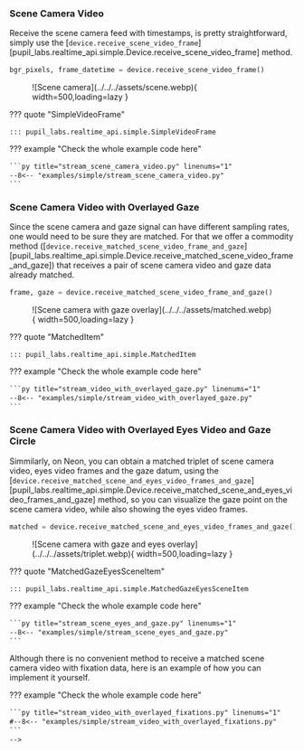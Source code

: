 ### Scene Camera Video

Receive the scene camera feed with timestamps, is pretty straightforward, simply use the [`device.receive_scene_video_frame`][pupil_labs.realtime_api.simple.Device.receive_scene_video_frame] method.

```py linenums="0"
bgr_pixels, frame_datetime = device.receive_scene_video_frame()
```

<figure markdown="span">
![Scene camera](../../../assets/scene.webp){ width=500,loading=lazy }
</figure>

??? quote "SimpleVideoFrame"

    ::: pupil_labs.realtime_api.simple.SimpleVideoFrame

??? example "Check the whole example code here"

    ```py title="stream_scene_camera_video.py" linenums="1"
    --8<-- "examples/simple/stream_scene_camera_video.py"
    ```

### Scene Camera Video with Overlayed Gaze

Since the scene camera and gaze signal can have different sampling rates, one would need to be sure they are matched. For that we offer a commodity method ([`device.receive_matched_scene_video_frame_and_gaze`][pupil_labs.realtime_api.simple.Device.receive_matched_scene_video_frame_and_gaze]) that receives a pair of scene camera video and gaze data already matched.

```py linenums="0"
frame, gaze = device.receive_matched_scene_video_frame_and_gaze()
```

<figure markdown="span">
![Scene camera with gaze overlay](../../../assets/matched.webp){  width=500,loading=lazy }
</figure>

??? quote "MatchedItem"

    ::: pupil_labs.realtime_api.simple.MatchedItem

??? example "Check the whole example code here"

    ```py title="stream_video_with_overlayed_gaze.py" linenums="1"
    --8<-- "examples/simple/stream_video_with_overlayed_gaze.py"
    ```

### Scene Camera Video with Overlayed Eyes Video and Gaze Circle

<!-- badge:product Neon -->

Simmilarly, on Neon, you can obtain a matched triplet of scene camera video, eyes video frames and the gaze datum, using the [`device.receive_matched_scene_and_eyes_video_frames_and_gaze`][pupil_labs.realtime_api.simple.Device.receive_matched_scene_and_eyes_video_frames_and_gaze] method, so you can visualize the gaze point on the scene camera video, while also showing the eyes video frames.

```py linenums="0"
matched = device.receive_matched_scene_and_eyes_video_frames_and_gaze()
```

<figure markdown="span">
![Scene camera with gaze and eyes overlay](../../../assets/triplet.webp){  width=500,loading=lazy }
</figure>

??? quote "MatchedGazeEyesSceneItem"

    ::: pupil_labs.realtime_api.simple.MatchedGazeEyesSceneItem

??? example "Check the whole example code here"

    ```py title="stream_scene_eyes_and_gaze.py" linenums="1"
    --8<-- "examples/simple/stream_scene_eyes_and_gaze.py"
    ```

<!-- ### Scene Camera Video with Overlayed Fixations

<!-- badge:product Neon -->
<!-- badge:companion +2.9.0 -->
<!-- badge:version +1.5.0 -->

Although there is no convenient method to receive a matched scene camera video with fixation data, here is an example of how you can implement it yourself.

??? example "Check the whole example code here"

    ```py title="stream_video_with_overlayed_fixations.py" linenums="1"
    #--8<-- "examples/simple/stream_video_with_overlayed_fixations.py"
    ```
    -->

